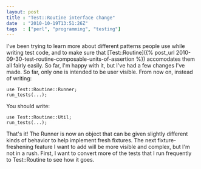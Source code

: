 ```yaml
---
layout: post
title : "Test::Routine interface change"
date  : "2010-10-19T13:51:26Z"
tags  : ["perl", "programming", "testing"]
---
```

I've been trying to learn more about different patterns people use while
writing test code, and to make sure that
[Test::Routine]({% post_url 2010-09-30-test-routine-composable-units-of-assertion %}) accomodates them all
fairly easily.  So far, I'm happy with it, but I've had a few changes I've
made.  So far, only one is intended to be user visible.  From now on, instead
of writing:

    use Test::Routine::Runner;
    run_tests(...);

You should write:

    use Test::Routine::Util;
    run_tests(...);

That's it!  The Runner is now an object that can be given slightly different
kinds of behavior to help implement fresh fixtures.  The next
fixture-freshening feature I want to add will be more visible and complex, but
I'm not in a rush.  First, I want to convert more of the tests that I run
frequently to Test::Routine to see how it goes.

